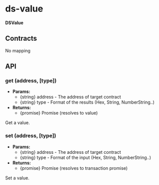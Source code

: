 
# ds-value
**DSValue**



## Contracts
No mapping



## API


### get (address, [type])

* **Params:** 
  * {string} address - The address of target contract
  * {string} type - Format of the results (Hex, String, NumberString..) 
* **Returns:**
  * {promise} Promise (resolves to value)

Get a value.


### set (address, [type])

* **Params:** 
  * {string} address - The address of target contract
  * {string} type - Format of the input (Hex, String, NumberString..) 
* **Returns:**
  * {promise} Promise (resolves to transaction promise)

Set a value.

